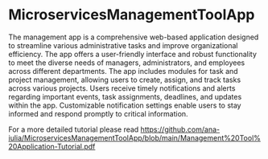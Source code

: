 # MicroservicesManagementToolApp

The management app is a comprehensive web-based application designed to streamline various administrative tasks and improve organizational efficiency. The app offers a user-friendly interface and robust functionality to meet the diverse needs of managers, administrators, and employees across different departments.
The app includes modules for task and project management, allowing users to create, assign, and track tasks across various projects. Users receive timely notifications and alerts regarding important events, task assignments, deadlines, and updates within the app. Customizable notification settings enable users to stay informed and respond promptly to critical information.

For a more detailed tutorial please read https://github.com/ana-iulia/MicroservicesManagementToolApp/blob/main/Management%20Tool%20Application-Tutorial.pdf
